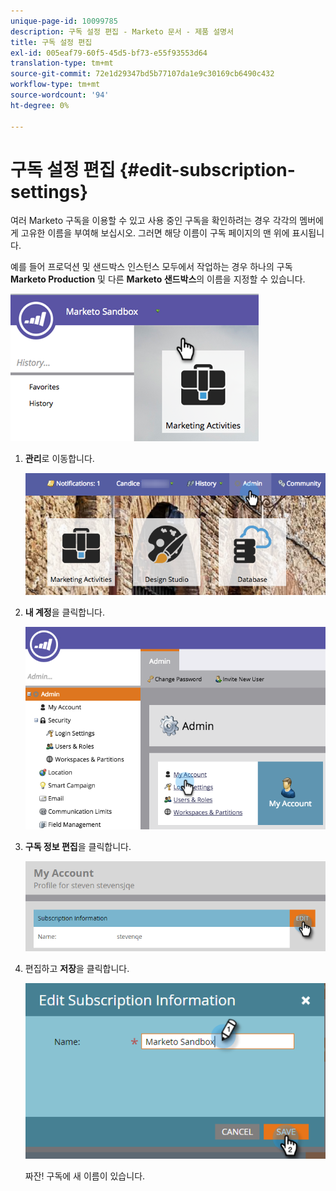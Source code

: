 ```yaml
---
unique-page-id: 10099785
description: 구독 설정 편집 - Marketo 문서 - 제품 설명서
title: 구독 설정 편집
exl-id: 005eaf79-60f5-45d5-bf73-e55f93553d64
translation-type: tm+mt
source-git-commit: 72e1d29347bd5b77107da1e9c30169cb6490c432
workflow-type: tm+mt
source-wordcount: '94'
ht-degree: 0%

---
```


# 구독 설정 편집 {#edit-subscription-settings}

여러 Marketo 구독을 이용할 수 있고 사용 중인 구독을 확인하려는 경우 각각의 멤버에게 고유한 이름을 부여해 보십시오. 그러면 해당 이름이 구독 페이지의 맨 위에 표시됩니다.

예를 들어 프로덕션 및 샌드박스 인스턴스 모두에서 작업하는 경우 하나의 구독 **Marketo Production** 및 다른 **Marketo 샌드박스**&#x200B;의 이름을 지정할 수 있습니다.

![](assets/image2016-4-8-14-3a34-3a28.png)

1. **관리**&#x200B;로 이동합니다.

   ![](assets/adminhand-1.png)

1. **내 계정**&#x200B;을 클릭합니다.

   ![](assets/image2015-6-23-15-3a16-3a52.png)

1. **구독 정보 편집**&#x200B;을 클릭합니다.

   ![](assets/image2016-5-24-10-3a34-3a32.png)

1. 편집하고 **저장**&#x200B;을 클릭합니다.

   ![](assets/image2016-5-24-10-3a40-3a6.png)

   짜잔! 구독에 새 이름이 있습니다.
